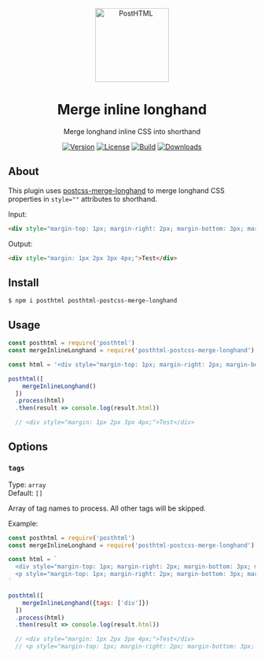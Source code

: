<div align="center">
  <img width="150" height="150" title="PostHTML" src="https://posthtml.github.io/posthtml/logo.svg">
  <h1>Merge inline longhand</h1>
  <p>Merge longhand inline CSS into shorthand</p>

  [![Version][npm-version-shield]][npm]
  [![License][license-shield]][license]
  [![Build][travis-ci-shield]][travis-ci]
  [![Downloads][npm-stats-shield]][npm-stats]
</div>

## About

This plugin uses [postcss-merge-longhand](https://github.com/cssnano/cssnano/tree/master/packages/postcss-merge-longhand) to merge longhand CSS properties in `style=""` attributes to shorthand.

Input:

```html
<div style="margin-top: 1px; margin-right: 2px; margin-bottom: 3px; margin-left: 4px;">Test</div>
```

Output:

```html
<div style="margin: 1px 2px 3px 4px;">Test</div>
```

## Install

```
$ npm i posthtml posthtml-postcss-merge-longhand
```

## Usage

```js
const posthtml = require('posthtml')
const mergeInlineLonghand = require('posthtml-postcss-merge-longhand')

const html = '<div style="margin-top: 1px; margin-right: 2px; margin-bottom: 3px; margin-left: 4px;">Test</div>'

posthtml([
    mergeInlineLonghand()
  ])
  .process(html)
  .then(result => console.log(result.html))

  // <div style="margin: 1px 2px 3px 4px;">Test</div>
```

## Options

### `tags`

Type: `array`\
Default: `[]`

Array of tag names to process. All other tags will be skipped.

Example:

```js
const posthtml = require('posthtml')
const mergeInlineLonghand = require('posthtml-postcss-merge-longhand')

const html = `
  <div style="margin-top: 1px; margin-right: 2px; margin-bottom: 3px; margin-left: 4px;">Test</div>
  <p style="margin-top: 1px; margin-right: 2px; margin-bottom: 3px; margin-left: 4px;">Test</p>
`

posthtml([
    mergeInlineLonghand({tags: ['div']})
  ])
  .process(html)
  .then(result => console.log(result.html))

  // <div style="margin: 1px 2px 3px 4px;">Test</div>
  // <p style="margin-top: 1px; margin-right: 2px; margin-bottom: 3px; margin-left: 4px;">Test</p>
```

[npm]: https://www.npmjs.com/package/posthtml-postcss-merge-longhand
[npm-version-shield]: https://img.shields.io/npm/v/posthtml-postcss-merge-longhand.svg
[npm-stats]: http://npm-stat.com/charts.html?package=posthtml-postcss-merge-longhand
[npm-stats-shield]: https://img.shields.io/npm/dt/posthtml-postcss-merge-longhand.svg
[travis-ci]: https://travis-ci.org/posthtml/posthtml-postcss-merge-longhand/
[travis-ci-shield]: https://img.shields.io/travis/posthtml/posthtml-postcss-merge-longhand/master.svg
[license]: ./LICENSE
[license-shield]: https://img.shields.io/npm/l/posthtml-postcss-merge-longhand.svg
